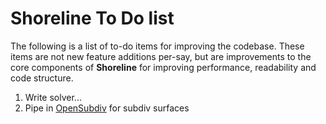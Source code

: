 # Shoreline To Do list

The following is a list of to-do items for improving the codebase. These items are not new feature additions per-say, but are improvements to the core components of __Shoreline__ for improving performance, readability and code structure.

1. Write solver...
2. Pipe in [OpenSubdiv](http://graphics.pixar.com/opensubdiv/docs/intro.html) for subdiv surfaces
